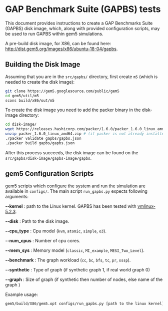 # GAP Benchmark Suite (GAPBS) tests
This document provides instructions to create a GAP Benchmarks Suite (GAPBS) disk image, which, along with provided configuration scripts, may be used to run GAPBS within gem5 simulations.

A pre-build disk image, for X86, can be found here: <http://dist.gem5.org/images/x86/ubuntu-18-04/gapbs>.

## Building the Disk Image
Assuming that you are in the `src/gapbs/` directory, first create `m5` (which is needed to create the disk image):

```sh
git clone https://gem5.googlesource.com/public/gem5
cd gem5/util/m5
scons build/x86/out/m5
```

To create the disk image you need to add the packer binary in the disk-image directory:

```sh
cd disk-image/
wget https://releases.hashicorp.com/packer/1.6.0/packer_1.6.0_linux_amd64.zip   # (if packer is not already installed)
unzip packer_1.6.0_linux_amd64.zip # (if packer is not already installed)
./packer validate gapbs/gapbs.json
./packer build gapbs/gapbs.json
```

After this process succeeds, the disk image can be found on the `src/gapbs/disk-image/gapbs-image/gapbs`.

## gem5 Configuration Scripts

gem5 scripts which configure the system and run the simulation are available in `configs/`.
The main script `run_gapbs.py` expects following arguments:

**--kernel** : path to the Linux kernel. GAPBS has been tested with [vmlinux-5.2.3](http://dist.gem5.org/dist/v20/kernels/x86/static/vmlinux-5.2.3).

**--disk** : Path to the disk image.

**--cpu\_type** : Cpu model (`kvm`, `atomic`, `simple`, `o3`).

**--num\_cpus** : Number of cpu cores.

**--mem\_sys** : Memory model (`classic`, `MI_example`, `MESI_Two_Level`).

**--benchmark** : The graph workload (`cc`, `bc`, `bfs`, `tc`, `pr`, `sssp`).

**--synthetic** : Type of graph (if synthetic graph 1, if real world graph 0)

**--graph** : Size of graph (if synthetic then number of nodes, else name of the graph )

Example usage:

```sh
gem5/build/X86/gem5.opt configs/run_gapbs.py [path to the linux kernel] [path to the disk image] kvm 1 classic cc 1 20
```
